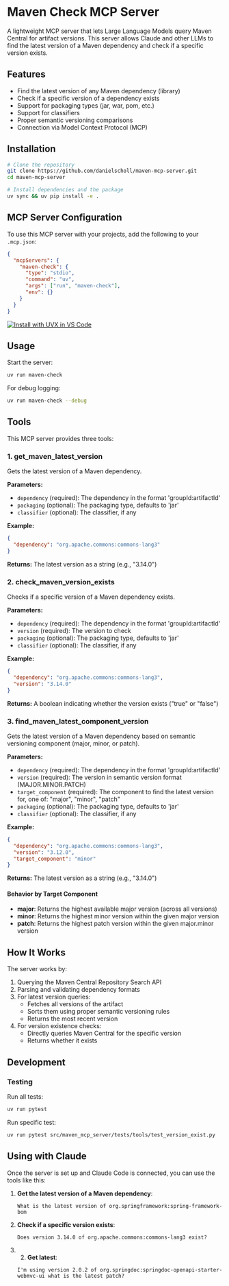 # Maven Check MCP Server

A lightweight MCP server that lets Large Language Models query Maven Central for artifact versions. This server allows Claude and other LLMs to find the latest version of a Maven dependency and check if a specific version exists.

## Features

- Find the latest version of any Maven dependency (library)
- Check if a specific version of a dependency exists
- Support for packaging types (jar, war, pom, etc.)
- Support for classifiers
- Proper semantic versioning comparisons
- Connection via Model Context Protocol (MCP)

## Installation

```bash
# Clone the repository
git clone https://github.com/danielscholl/maven-mcp-server.git
cd maven-mcp-server

# Install dependencies and the package
uv sync && uv pip install -e .
```

## MCP Server Configuration

To use this MCP server with your projects, add the following to your `.mcp.json`:

```json
{
  "mcpServers": {
    "maven-check": {
      "type": "stdio",
      "command": "uv",
      "args": ["run", "maven-check"],
      "env": {}
    }
  }
}
```

[![Install with UVX in VS Code](https://img.shields.io/badge/VS_Code-UVX-0098FF?style=flat-square&logo=visualstudiocode&logoColor=white)](https://vscode.dev/redirect?url=vscode:mcp/install?%7B%22name%22%3A%22maven-check%22%2C%22command%22%3A%22uvx%22%2C%22args%22%3A%5B%22--from%22%2C%22git%2Bhttps%3A%2F%2Fgithub.com%2Fdanielscholl%2Fmaven-mcp-server%40main%22%2C%22maven-check%22%5D%2C%22env%22%3A%7B%7D%7D)

## Usage

Start the server:

```bash
uv run maven-check
```

For debug logging:

```bash
uv run maven-check --debug
```

## Tools

This MCP server provides three tools:

### 1. get_maven_latest_version

Gets the latest version of a Maven dependency.

**Parameters:**
- `dependency` (required): The dependency in the format 'groupId:artifactId'
- `packaging` (optional): The packaging type, defaults to 'jar'
- `classifier` (optional): The classifier, if any

**Example:**
```json
{
  "dependency": "org.apache.commons:commons-lang3"
}
```

**Returns:** The latest version as a string (e.g., "3.14.0")

### 2. check_maven_version_exists

Checks if a specific version of a Maven dependency exists.

**Parameters:**
- `dependency` (required): The dependency in the format 'groupId:artifactId'
- `version` (required): The version to check
- `packaging` (optional): The packaging type, defaults to 'jar'
- `classifier` (optional): The classifier, if any

**Example:**
```json
{
  "dependency": "org.apache.commons:commons-lang3",
  "version": "3.14.0"
}
```

**Returns:** A boolean indicating whether the version exists ("true" or "false")

### 3. find_maven_latest_component_version

Gets the latest version of a Maven dependency based on semantic versioning component (major, minor, or patch).

**Parameters:**
- `dependency` (required): The dependency in the format 'groupId:artifactId'
- `version` (required): The version in semantic version format (MAJOR.MINOR.PATCH)
- `target_component` (required): The component to find the latest version for, one of: "major", "minor", "patch"
- `packaging` (optional): The packaging type, defaults to 'jar'
- `classifier` (optional): The classifier, if any

**Example:**
```json
{
  "dependency": "org.apache.commons:commons-lang3",
  "version": "3.12.0",
  "target_component": "minor"
}
```

**Returns:** The latest version as a string (e.g., "3.14.0")

#### Behavior by Target Component

- **major**: Returns the highest available major version (across all versions)
- **minor**: Returns the highest minor version within the given major version
- **patch**: Returns the highest patch version within the given major.minor version

## How It Works

The server works by:

1. Querying the Maven Central Repository Search API
2. Parsing and validating dependency formats
3. For latest version queries:
   - Fetches all versions of the artifact
   - Sorts them using proper semantic versioning rules
   - Returns the most recent version
4. For version existence checks:
   - Directly queries Maven Central for the specific version
   - Returns whether it exists

## Development

### Testing

Run all tests:
```bash
uv run pytest
```

Run specific test:
```bash
uv run pytest src/maven_mcp_server/tests/tools/test_version_exist.py
```

## Using with Claude

Once the server is set up and Claude Code is connected, you can use the tools like this:

1. **Get the latest version of a Maven dependency**:
   ```
   What is the latest version of org.springframework:spring-framework-bom 
   ```

2. **Check if a specific version exists**:
   ```
   Does version 3.14.0 of org.apache.commons:commons-lang3 exist?
   ```

3. 2. **Get latest**:
   ```
   I'm using version 2.0.2 of org.springdoc:springdoc-openapi-starter-webmvc-ui what is the latest patch?
   ```
